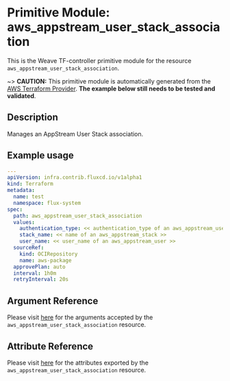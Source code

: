 
# Primitive Module: aws_appstream_user_stack_association

This is the Weave TF-controller primitive module for the resource `aws_appstream_user_stack_association`.

~> **CAUTION:** This primitive module is automatically generated from the [AWS Terraform Provider](https://registry.terraform.io/providers/hashicorp/aws/latest/docs/resources/appstream_user_stack_association). **The example below still needs to be tested and validated**.

## Description

Manages an AppStream User Stack association.

## Example usage

```yaml
---
apiVersion: infra.contrib.fluxcd.io/v1alpha1
kind: Terraform
metadata:
  name: test
  namespace: flux-system
spec:
  path: aws_appstream_user_stack_association
  values:
    authentication_type: << authentication_type of an aws_appstream_user >>
    stack_name: << name of an aws_appstream_stack >>
    user_name: << user_name of an aws_appstream_user >>
  sourceRef:
    kind: OCIRepository
    name: aws-package
  approvePlan: auto
  interval: 1h0m
  retryInterval: 20s
```

## Argument Reference

Please visit [here](https://registry.terraform.io/providers/hashicorp/aws/latest/docs/resources/appstream_user_stack_association#argument-reference) for the arguments accepted by the `aws_appstream_user_stack_association` resource.

## Attribute Reference

Please visit [here](https://registry.terraform.io/providers/hashicorp/aws/latest/docs/resources/appstream_user_stack_association#attributes-reference) for the attributes exported by the `aws_appstream_user_stack_association` resource.
